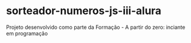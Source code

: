 # sorteador-numeros-js-iii-alura
Projeto desenvolvido como parte da Formação - A partir do zero: inciante em programação
